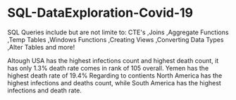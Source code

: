 # SQL-DataExploration-Covid-19

SQL Queries include but are not limite to:
CTE's ,Joins ,Aggregate Functions ,Temp Tables ,Windows Functions ,Creating Views ,Converting Data Types ,Alter Tables and more!

Altough USA has the highest infections count and highest death count, it has only 1.3% death rate comes in rank of 105 overall.
Yemen has the highest death rate of 19.4%
Regarding to contients North America has the highest infections and deaths count, while South America has the highest infections and death rate.

